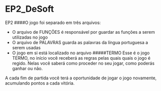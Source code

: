 # EP2_DeSoft
EP2
####O jogo foi separado em três arquivos:
- O arquivo de FUNÇÕES é responsável por guardar as funções a serem utilizadas no jogo
- O arquivo de PALAVRAS guarda as palavras da língua portuguesa a serem usadas
- O jogo em si está localizado no arquivo #####TERMO
Esse é o jogo TERMO, no início você receberá as regras pelas quais quais o jogo é regido.
Nelas você saberá como proceder no seu jogar, como poderás ganhar ou não.

A cada fim de partida você terá a oportunidade de jogar o jogo novamente, acumulando pontos a cada vitória.
